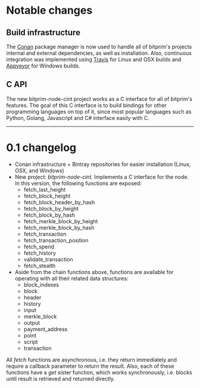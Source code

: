 # Notable changes

## Build infrastructure

The [Conan](https://www.conan.io/) package manager is now used to handle all of bitprim's projects internal and external dependencies, as well as installation. Also, continuous integration was implemented using [Travis](https://travis-ci.org/) for Linux and OSX builds and [Appveyor](https://www.appveyor.com/) for Windows builds.

## C API

The new bitprim-node-cint project works as a C interface for all of bitprim's features. The goal of this C interface is to build bindings for other programming languages on top of it, since most popular languages such as Python, Golang, Javascript and C# interface easily with C.

--------------------

# 0.1 changelog

- Conan infrastructure + Bintray repositories for easier installation (Linux, OSX, and Windows)
- New project: *bitprim-node-cint*. Implements a C interface for the node. In this version, the following functions are exposed:
    - fetch_last_height
    - fetch_block_height
    - fetch_block_header_by_hash
    - fetch_block_by_height
    - fetch_block_by_hash
    - fetch_merkle_block_by_height
    - fetch_merkle_block_by_hash
    - fetch_transaction
    - fetch_transaction_position
    - fetch_spend
    - fetch_history
    - validate_transaction
    - fetch_stealth
- Aside from the chain functions above, functions are available for operating with all their related data structures:
    - block_indexes
    - block
    - header
    - history
    - input
    - merkle_block
    - output
    - payment_address
    - point
    - script
    - transaction

All *fetch* functions are asynchronous, i.e. they return immediately and require a callback parameter to return the result. Also, each of these functions have a *get* sister function, which works synchronously, i.e. blocks until result is retrieved and returned directly.

